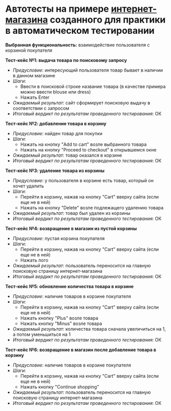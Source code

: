 # Автотесты на примере [интернет-магазина](http://automationpractice.com/index.php) созданного для практики в автоматическом тестировании
**Выбранная функциональность:** взаимодействие пользователя с корзиной покупателя 

**Тест-кейс №1: выдача товара по поисковому запросу**
* *Предусловие*: интересующий пользователя товар бывает в наличии в данном магазине
* *Шаги*:  
   * Ввести в поисковой строке название товара (в качестве примера можно ввести blouse или dress)
   * Нажать Enter
* *Ожидаемый результат*: сайт сформирует поисковую выдачу в соответствии с запросом
* *Итоговый вердикт по результатам проведенного тестирования*: ОК

**Тест-кейс №2: добавление товара в корзину**
* *Предусловие*: найден товар для покупки
* *Шаги*:  
   * Нажать на кнопку "Add to cart" возле выбранного товара
   * Нажать на кнопку "Proceed to checkout" в открывшемся окне
* *Ожидаемый результат*: товар оказался в корзине
* *Итоговый вердикт по результатам проведенного тестирования*: ОК

**Тест-кейс №3: удаление товара из корзины**
* *Предусловие*: у пользователя в корзине есть товар, который он хочет удалить
* *Шаги*:  
   * Перейти в корзину, нажав на кнопку "Cart" вверху сайта (если еще не в ней)
   * Нажать на кнопку "Delete" возле подлежащего удалению товара
* *Ожидаемый результат*: товар был удален из корзины
* *Итоговый вердикт по результатам проведенного тестирования*: ОК

**Тест-кейс №4: возвращение в магазин из пустой корзины**
* *Предусловие*: пустая корзина покупателя
* *Шаги*:  
   * Перейти в корзину, нажав на кнопку "Cart" вверху сайта (если еще не в ней)
   * Нажать лого
* *Ожидаемый результат*: пользователь переносится на главную поисковую страницу интернет-магазина
* *Итоговый вердикт по результатам проведенного тестирования*: ОК

**Тест-кейс №5: обновление количества товара в корзине**
* *Предусловие*: наличие товаров в корзине покупателя
* *Шаги*:  
   * Перейти в корзину, нажав на кнопку "Cart" вверху сайта (если еще не в ней)
   * Нажать кнопку "Plus" возле товара
   * Нажать кнопку "Minus" возле товара
* *Ожидаемый результат*: количества товара сначала увеличиться на 1, а потом уменьшиться на 1
* *Итоговый вердикт по результатам проведенного тестирования*: ОК

**Тест-кейс №6: возвращение в магазин после добавление товара в корзину**
* *Предусловие*: наличие товаров в корзине покупателя
* *Шаги*:  
   * Перейти в корзину, нажав на кнопку "Cart" вверху сайта (если еще не в ней)
   * Нажать кнопку "Continue shopping"
* *Ожидаемый результат*: пользователь переносится на главную поисковую страницу интернет-магазина
* *Итоговый вердикт по результатам проведенного тестирования*: ОК

